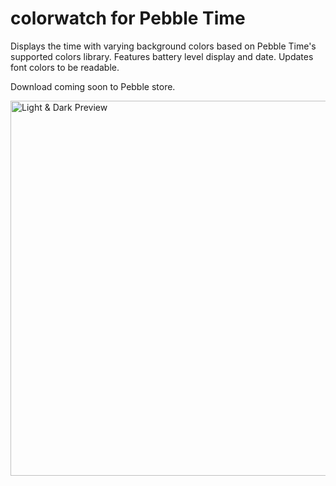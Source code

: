 # colorwatch for Pebble Time
Displays the time with varying background colors based on Pebble Time's supported colors library. Features battery level display and date. Updates font colors to be readable.

Download coming soon to Pebble store.

<img src="https://github.com/isabellacmor/colorwatch/blob/master/resources/preview/preview-hexwatch.png" alt="Light & Dark Preview" width="600" />

